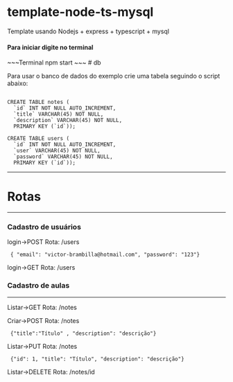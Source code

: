 # template-node-ts-mysql
Template usando Nodejs + express + typescript + mysql

<h4>Para iniciar digite no terminal</h4>
~~~Terminal
npm start
~~~
# db

Para usar o banco de dados do exemplo crie uma tabela seguindo o script abaixo:

```

CREATE TABLE notes (
  `id` INT NOT NULL AUTO_INCREMENT,
  `title` VARCHAR(45) NOT NULL,
  `description` VARCHAR(45) NOT NULL,
  PRIMARY KEY (`id`));

```
```
CREATE TABLE users (
  `id` INT NOT NULL AUTO_INCREMENT,
  `user` VARCHAR(45) NOT NULL,
  `password` VARCHAR(45) NOT NULL,
  PRIMARY KEY (`id`));
```
<hr>

<h1>Rotas</h1>
<hr>
<h3>Cadastro de usuários</h3>

login->POST
  Rota: /users
~~~Terminal
 { "email": "victor-brambilla@hotmail.com", "password": "123"}
~~~

login->GET
  Rota: /users

<h3>Cadastro de aulas</h3>
<hr>

Listar->GET
  Rota: /notes

Criar->POST
  Rota: /notes
~~~Terminal
 {"title":"Título" , "description": "descrição"}
~~~

Listar->PUT
  Rota: /notes
~~~Terminal
 {"id": 1, "title": "Título", "description": "descrição"}
~~~

Listar->DELETE
  Rota: /notes/id
